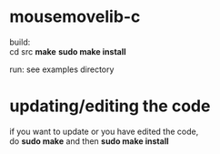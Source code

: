 # mousemovelib-c
build:\
cd src
**make**
**sudo make install**

run:
see examples directory

# updating/editing the code
if you want to update or you have edited the code,\
do **sudo make** and then **sudo make install**
